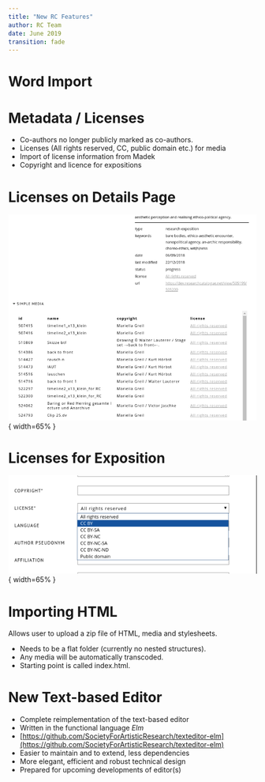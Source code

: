 ```yaml
---
title: "New RC Features"
author: RC Team
date: June 2019
transition: fade
---
```


# Word Import

# Metadata / Licenses

* Co-authors no longer publicly marked as co-authors. 
* Licenses (All rights reserved, CC, public domain etc.) for media
* Import of license information from Madek
* Copyright and licence for expositions

# Licenses on Details Page

![Metadata for Media](media/licenses_media.png){ width=65% }

# Licenses for Exposition

![License and Copyright for Exposition](media/licenses_expo.png){ width=65% }

# Importing HTML

Allows user to upload a zip file of HTML, media and stylesheets.

* Needs to be a flat folder (currently no nested structures).
* Any media will be automatically transcoded.
* Starting point is called index.html.

# New Text-based Editor 

* Complete reimplementation of the text-based editor
* Written in the functional language *Elm*
* [https://github.com/SocietyForArtisticResearch/texteditor-elm](https://github.com/SocietyForArtisticResearch/texteditor-elm)
* Easier to maintain and to extend, less dependencies 
* More elegant, efficient and robust technical design
* Prepared for upcoming developments of editor(s)
